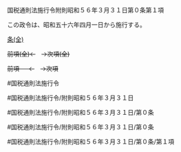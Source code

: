 国税通則法施行令附則昭和５６年３月３１日第０条第１項

この政令は、昭和五十六年四月一日から施行する。

[条(全)](国税通則法施行＿令附則昭和５６年３月３１日第０条_.md)

~~前項(全)←~~　~~→次項(全)~~

~~前項 　 ←~~　~~→次項~~



#国税通則法施行令

#国税通則法施行令/附則昭和５６年３月３１日

#国税通則法施行令/附則昭和５６年３月３１日/第０条

#国税通則法施行令/附則昭和５６年３月３１日/第０条

#国税通則法施行令/附則昭和５６年３月３１日/第０条/第１項

